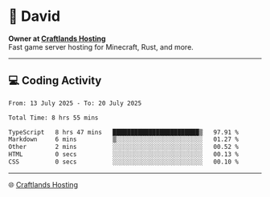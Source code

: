 # 👋 David

**Owner at [Craftlands Hosting](https://craftlands.host)**  
Fast game server hosting for Minecraft, Rust, and more.

---

## 💻 Coding Activity

<!--START_SECTION:waka-->

```txt
From: 13 July 2025 - To: 20 July 2025

Total Time: 8 hrs 55 mins

TypeScript   8 hrs 47 mins   ████████████████████████▒   97.91 %
Markdown     6 mins          ▒░░░░░░░░░░░░░░░░░░░░░░░░   01.27 %
Other        2 mins          ░░░░░░░░░░░░░░░░░░░░░░░░░   00.52 %
HTML         0 secs          ░░░░░░░░░░░░░░░░░░░░░░░░░   00.13 %
CSS          0 secs          ░░░░░░░░░░░░░░░░░░░░░░░░░   00.10 %
```

<!--END_SECTION:waka-->

---

🌐 [Craftlands Hosting](https://craftlands.host)  
